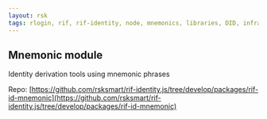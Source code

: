 ```yaml
---
layout: rsk
tags: rlogin, rif, rif-identity, node, mnemonics, libraries, DID, infrastructure, mobile, protocols, mvp, design, rbtc, defi, decentralized, quick-start, guides, tutorial, networks, dapps, tools, rootstock, rsk, ethereum, smart-contracts, install, get-started, how-to, mainnet, testnet, contracts, wallets, web3, crypto
---
```


## Mnemonic module

Identity derivation tools using mnemonic phrases

Repo: [https://github.com/rsksmart/rif-identity.js/tree/develop/packages/rif-id-mnemonic](https://github.com/rsksmart/rif-identity.js/tree/develop/packages/rif-id-mnemonic)
